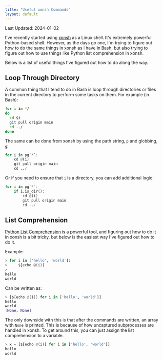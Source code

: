 ```yaml
---
title: "Useful xonsh Commands"
layout: default
---
```


Last Updated: 2024-01-02

I've recently started using [xonsh](https://xon.sh/) as a Linux shell.  It's
extremely powerful Python-based shell.  However, as the days go one, I'm trying
to figure out how to do the same things in xonsh as I have in Bash, but also
trying to figure out how to use things like Python list comprehension in xonsh.

Below is a list of useful things I've figured out how to do along the way.

## Loop Through Directory

A common thing that I tend to do in Bash is loop through directories or files in
the current directory to perform some tasks on them.  For example (in Bash):
```bash
for i in */
do
  cd $i
  git pull origin main
  cd ../
done
```

The same can be done from xonsh by using the path string, `p` and globbing, `g`:
```python
for i in pg`*`:
    cd @(i)
    git pull origin main
    cd ../
```

Or if you need to ensure that `i` is a directory, you can add additional logic:
```python
for i in pg`*`:
    if i.is_dir():
        cd @(i)
        git pull origin main
        cd ../
```

## List Comprehension

[Python List Comprehension](https://www.w3schools.com/python/python_lists_comprehension.asp)
is a powerful tool, and figuring out how to do it in xonsh is a bit tricky, but
below is the easiest way I've figured out how to do it.

Example:
```python
> for i in ['hello', 'world']:
>     $[echo @(i)]
>
hello
world
```

Can be written as:
```python
> [$[echo @(i)] for i in ['hello', 'world']]
hello
world
[None, None]
```

The only downside with this is that after the commands are written, an array
with `None` is printed. This is because of how uncaptured subprocesses are
handled in xonsh.  To get around this, you can just assign the list
comprehension to a variable.
```python
> x = [$[echo @(i)] for i in ['hello', 'world']]
hello
world
```

